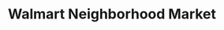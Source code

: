 ---
title: "Walmart Neighborhood Market"
url: /clovis/walmart-neighborhood-market/
shop: supermarket
---